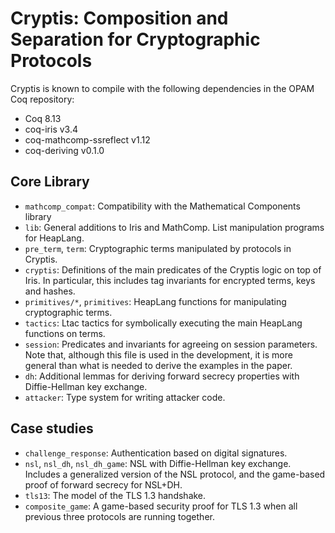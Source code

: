 # Cryptis: Composition and Separation for Cryptographic Protocols

Cryptis is known to compile with the following dependencies in the OPAM Coq
repository:

- Coq 8.13
- coq-iris v3.4
- coq-mathcomp-ssreflect v1.12
- coq-deriving v0.1.0

## Core Library

- `mathcomp_compat`: Compatibility with the Mathematical Components library
- `lib`: General additions to Iris and MathComp.  List manipulation programs for
  HeapLang.
- `pre_term`, `term`: Cryptographic terms manipulated by protocols in Cryptis.
- `cryptis`: Definitions of the main predicates of the Cryptis logic on top of
  Iris.  In particular, this includes tag invariants for encrypted terms, keys
  and hashes.
- `primitives/*`, `primitives`: HeapLang functions for manipulating
  cryptographic terms.
- `tactics`: Ltac tactics for symbolically executing the main HeapLang functions
  on terms.
- `session`: Predicates and invariants for agreeing on session parameters. Note
  that, although this file is used in the development, it is more general than
  what is needed to derive the examples in the paper.
- `dh`: Additional lemmas for deriving forward secrecy properties with
  Diffie-Hellman key exchange.
- `attacker`: Type system for writing attacker code.

## Case studies

- `challenge_response`: Authentication based on digital signatures.
- `nsl`, `nsl_dh`, `nsl_dh_game`: NSL with Diffie-Hellman key exchange. Includes
  a generalized version of the NSL protocol, and the game-based proof of forward
  secrecy for NSL+DH.
- `tls13`: The model of the TLS 1.3 handshake.
- `composite_game`: A game-based security proof for TLS 1.3 when all previous
  three protocols are running together.
  
